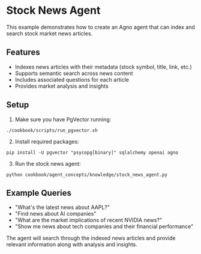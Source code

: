 # Stock News Agent

This example demonstrates how to create an Agno agent that can index and search stock market news articles.

## Features

- Indexes news articles with their metadata (stock symbol, title, link, etc.)
- Supports semantic search across news content
- Includes associated questions for each article
- Provides market analysis and insights

## Setup

1. Make sure you have PgVector running:
```shell
./cookbook/scripts/run_pgvector.sh
```

2. Install required packages:
```shell
pip install -U pgvector "psycopg[binary]" sqlalchemy openai agno
```

3. Run the stock news agent:
```shell
python cookbook/agent_concepts/knowledge/stock_news_agent.py
```

## Example Queries

- "What's the latest news about AAPL?"
- "Find news about AI companies"
- "What are the market implications of recent NVIDIA news?"
- "Show me news about tech companies and their financial performance"

The agent will search through the indexed news articles and provide relevant information along with analysis and insights. 
